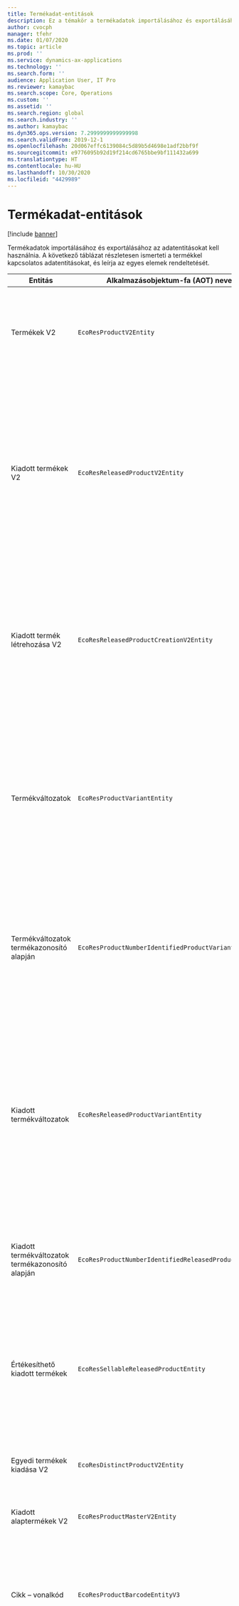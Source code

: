 ```yaml
---
title: Termékadat-entitások
description: Ez a témakör a termékadatok importálásához és exportálásához használt különböző entitásokkal kapcsolatos információkat tartalmazza.
author: cvocph
manager: tfehr
ms.date: 01/07/2020
ms.topic: article
ms.prod: ''
ms.service: dynamics-ax-applications
ms.technology: ''
ms.search.form: ''
audience: Application User, IT Pro
ms.reviewer: kamaybac
ms.search.scope: Core, Operations
ms.custom: ''
ms.assetid: ''
ms.search.region: global
ms.search.industry: ''
ms.author: kamaybac
ms.dyn365.ops.version: 7.2999999999999998
ms.search.validFrom: 2019-12-1
ms.openlocfilehash: 20d067effc6139084c5d89b5d4698e1adf2bbf9f
ms.sourcegitcommit: e9776095b92d19f214cd6765bbe9bf111432a699
ms.translationtype: HT
ms.contentlocale: hu-HU
ms.lasthandoff: 10/30/2020
ms.locfileid: "4429989"
---
```

# <a name="product-data-entities"></a>Termékadat-entitások

[!include [banner](../includes/banner.md)]

Termékadatok importálásához és exportálásához az adatentitásokat kell használnia. A következő táblázat részletesen ismerteti a termékkel kapcsolatos adatentitásokat, és leírja az egyes elemek rendeltetését.

| Entitás | Alkalmazásobjektum-fa (AOT) neve (típus) | Jegyzetek |
|--------|-------------------------------------------|-------|
| Termékek V2 | `EcoResProductV2Entity` | Ez az entitás megosztott termékek – egyedi termékek és alaptermékek importálásához és exportálásához használható. Lehetővé teszi a frissítéseket. Nem támogatja a készletalapú SQL-műveleteket. Engedélyezett az Open Data Protocol (OData) esetében. |
| Kiadott termékek V2 | `EcoResReleasedProductV2Entity` | Ez az entitás kiadott termékek – egyedi termékek és alaptermékek importálásához és exportálásához használható. Lehetővé teszi a frissítéseket. A megosztott terméknek már létrehozott állapotban kell lennie. Amikor egy új, megjelent terméket importálnak, a megosztott termék kiadása történik. Külön entitások is léteznek, amelyek a kiadott alaptermék és a kiadott egyéni változatok importálására és exportálására használhatók. Ez az entitás nem támogatja a halmazalapú SQL-műveleteket és a törlési műveleteket. Engedélyezett az OData esetében. |
| Kiadott termék létrehozása V2 | `EcoResReleasedProductCreationV2Entity` | Ezzel az entitással egy lépésben importálhatók a megosztott termékek és a kiadott termékek. Bár támogatja az exportokat, a használata nem ajánlott, mivel az entitás célja a termék létrehozása. Nem támogat frissítéseket. Mezők korlátozott készletét támogatja (a terméklétrehozásban elérhető mezőket). Nem támogatja a készletalapú SQL-műveleteket. Nem jelenik meg az OData-n keresztül. |
| Termékváltozatok | `EcoResProductVariantEntity` | Ez az entitás a megosztott termékváltozatok importálásához és exportálásához használható. Lehetővé teszi a frissítéseket. Szükséges, hogy a dimenzióértékek már létre legyenek hozva. Az integrációs kulcs az alaptermék és a termékdimenziók. Az entitás nem támogatja a készletalapú SQL-műveleteket. Engedélyezett az OData esetében. Támogatja a törlési műveleteket. Nem terjeszthető ki új termékdimenziók hozzáadásával. |
| Termékváltozatok termékazonosító alapján | `EcoResProductNumberIdentifiedProductVariantEntity` | Ez az entitás a megosztott termékváltozatok importálásához és exportálásához használható. Lehetővé teszi a frissítéseket. Szükséges, hogy a dimenzióértékek már létre legyenek hozva. Az integrációs kulcs a termékszám (míg a **Termékváltozatok** entitás integrációs kulcsa az alaptermék és a termékdimenziók). |
| Kiadott termékváltozatok | `EcoResReleasedProductVariantEntity` | Ez az entitás a kiadott termékváltozatok importálásához és exportálásához használható. Lehetővé teszi a frissítéseket. A megosztott termékváltozatoknak már létrehozott állapotban kell lenniük. Amikor egy új, kiadott termékváltozatot importálnak, a megosztott termékváltozat kiadása történik. Az entitás nem támogatja a készletalapú SQL-műveleteket. Engedélyezett az OData esetében. Bár támogatja a törlési műveleteket, jelenleg ez a használat az aktuális platform hibája miatt az adatok sérülését okozza. Az entitás nem terjeszthető ki új termékdimenziók hozzáadásával. |
| Kiadott termékváltozatok termékazonosító alapján | `EcoResProductNumberIdentifiedReleasedProductVariantEntity` | Ez az entitás a **Kiadott termékváltozatok** entitásra hasonlít, de az integrációs kulcs a termékszám az alaptermék és a termékdimenziók helyett. Kiterjeszthető ki új termékdimenziók hozzáadásával. |
| Értékesíthető kiadott termékek | `EcoResSellableReleasedProductEntity` | Ez az entitás csak értékesíthető termékek exportálására szolgál. Az értékesíthető termékek olyan termékek, amelyek rendelkeznek az általuk megkövetelt információkkal annak érdekében, hogy azokat értékesítési rendelésekben használják. Ugyanazok a szabályok vonatkoznak, ha egy termék ellenőrizve van az **Érvényesítés** funkcióval a **Kiadott termékek** oldalon. |
| Egyedi termékek kiadása V2 | `EcoResDistinctProductV2Entity` | Ez az entitás csak egyedi termékek exportálására szolgál. Ezek az egyedi termékek lehetnek termékek, termékaltípusok és termékváltozatok. |
| Kiadott alaptermékek V2 | `EcoResProductMasterV2Entity` | Ez az entitás a megosztott alaptermékek importálásához és exportálásához használható. Az adatkezelés nem engedélyezett. |
| Cikk – vonalkód | `EcoResProductBarcodeEntityV3` | Ez az entitás csak termékek és vonalkódok exportálására szolgál. Ez az entitás nem engedélyezi a változások követését, a frissítéseket vagy a törléseket. A változások követésének, frissítéseknek vagy törléseknek vonalkódokon való használatához használja a **Cikk – vonalkód társítása** entitást. |
| Cikk–vonalkód társítás | `EcoResProductBarcodeAssociationEntity` | Ez az entitás csak termékek és vonalkódok exportálására szolgál. Ez lehetővé teszi a változások nyomon követését, frissítéseket, és törléseket. Az entitás használatához engedélyezni kell a *Cikk – vonalkód fejlesztések* funkciót a [szolgáltatáskezelésben](../../fin-ops-core/fin-ops/get-started/feature-management/feature-management-overview.md). Entitáskulcsa az `AssociationID`, amely létrehozza a vonalkód és a termék közötti társítást. A kulcs támogatásának hozzáadásához a rendszer a szolgáltatás bekapcsolásakor feltölti a meglévő cikkvonalkód-adatokat az `InventitemBarcodeAssociation` táblába. A tábla feltöltése kötegelt feldolgozással történik, és ha a vonalkódtábla nagy számú rekorddal rendelkezik, a kötegelt feldolgozás futtatása jelentős időt vehet igénybe. Ezért azt javasoljuk, hogy tervezze meg a szolgáltatás engedélyezését (és ezért futtassa a kötegelt feldolgozást) az üzletmenete szempontjából a legalkalmasabb időpontban. |
| Termékéletciklus állapotai | `EcoResProductLifecycleSateEntity` | Ez az entitás a termékhez rendelhető különböző termékéletciklus-állapotok importálására és exportálására szolgál. |

> [!NOTE]
> A **Kiadott termékek V2** adatentitással csak akkor importálhat termékeket a rendszerbe, ha már létrehozta a megosztott terméket. Ellenkező esetben, ha termékeket szeretne importálni a rendszerbe, a **Termék létrehozása** adatentitást kell használnia.


[!INCLUDE[footer-include](../../includes/footer-banner.md)]